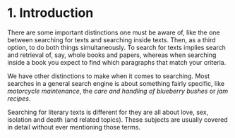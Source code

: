# 1. Introduction

There are some important distinctions one must be aware of, like the
one between searching for texts and searching inside texts. Then, as a
third option, to do both things simultaneously. To search for texts
implies search and retrieval of, say, whole books and papers, whereas
when searching inside a book you expect to find which paragraphs that
match your criteria.

We have other distinctions to make when it comes to searching. Most
searches in a general search engine is about something fairly
specific, like _motorcycle maintenance_, the _care and handling of
blueberry bushes_ or _jam recipes_.

Searching for literary texts is different for they are all about love,
sex, isolation and death (and related topics). These subjects are
usually covered in detail without ever mentioning those terms.